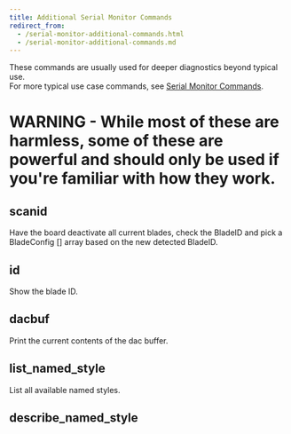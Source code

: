 ```yaml
---
title: Additional Serial Monitor Commands
redirect_from:
  - /serial-monitor-additional-commands.html
  - /serial-monitor-additional-commands.md
---
```

These commands are usually used for deeper diagnostics beyond typical use.  
For more typical use case commands, see [Serial Monitor Commands](serial-monitor-commands.md).  
# WARNING - While most of these are harmless, some of these are powerful and should only be used if you're familiar with how they work. 


##  scanid

Have the board deactivate all current blades, check the BladeID and pick a BladeConfig [] array based on the new detected BladeID.

## id

Show the blade ID. 

## dacbuf

Print the current contents of the dac buffer.

## list_named_style

List all available named styles.

## describe_named_style <style>

Show what arguments a style requires.

## amp on/off

Turn amplifier on or off.

## booster on/off

Turn 5V booster on or off.

## make_default_console

Make this connection the default connection (if using something other than Arduino Serial monitor, like a TTL->USB interface)


## malloc

Show how much dynamic memory is allocated.

##  whatison

Shows all the wav players, whether they are currently on or off, and what is loaded into each of them.

# **BLADES:**

### **SimpleBlade:**     
## blade on/off
Turn simple blade on off.
## state
Displays if SimpleBlade is on or off.
<br/>  
The following requires ENABLE_FASTLED defined:    
## blade on/off
Turn apa102 blade on off.  
<br/>
The following requires ENABLE_WS2811 defined:   
## blade on/off
Turn ws2811 blade on off. 
<br/> 
The following requires ENABLE_DEVELOPER_COMMANDS defined:    
## state
Displays if WS2811 is on or off
<br/>
<br/>
*NOTE* - The following commands only work if  
`#define DISABLE_DIAGNOSTIC_COMMANDS` in _NOT_ active in the config.h file. 

## monitor <topic>

Toggle extra debug printouts. Topic is one of: swings, gyro, samples, touch, battery, pwm, clash, temp, strokes, serial, fusion, variation

## volumes

Prints volumes of sounds currently occupying wav players.

## buffered

Prints buffering of sounds currently occupying wav players.

## get_ble_config

Show BLE PIN

## top

Prints statistics about how often things are running and how much cpu they are using. If something is slow, start by running this command a few times and see if something sticks out at you.

<br/>
<br/>
*NOTE* - The following commands only work if  
`#define ENABLE_DEVELOPER_COMMANDS` _IS_ active in the config.h file. 

## say _ARG_
Test error messages. See following ARGs list:  
    - bfd "Error in font directory"  
    - bof "Font directory not found"  
    - ftl "Font directory too long"  
    - sd "SD card not found"  
    - bb "Error in blade array"  
    - bp "Error in preset array"  
    - lb "Low battery"  
## talkie <hexdata>
Play talkie from hex string. rate = 25.

## talkie_slow
rate = 25  

## talkie12
rate = 12   

## talkie15
rate = 15  

